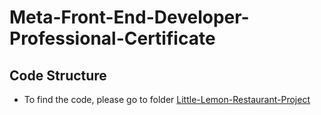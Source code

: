 # Meta-Front-End-Developer-Professional-Certificate

## Code Structure

- To find the code, please go to folder [Little-Lemon-Restaurant-Project](https://github.com/DeoLukamba/Meta-Front-End-Developer-Professional-Certificate/tree/main/C8-Captone-Project/week-4/Little-Lemon-Restaurant-Project)
